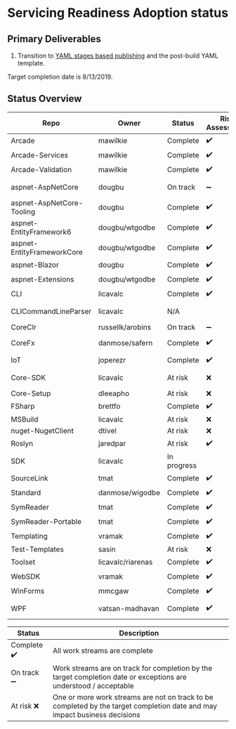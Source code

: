 # Servicing Readiness Adoption status

## Primary Deliverables

1. Transition to [YAML stages based publishing](./CorePackages/YamlStagesPublishing.md) and the post-build YAML template.

Target completion date is 8/13/2019.

## Status Overview

| Repo                       | Owner            | Status   | Risk Assessment                                                                      | Notes|
| ---------------------------| ---------------- | -------- |--------------------------------------------------------------------------------------| -----|
| Arcade                     | mawilkie         | Complete | ✔️ | |
| Arcade-Services            | mawilkie         | Complete | ✔️ | |
| Arcade-Validation          | mawilkie         | Complete | ✔️ | |
| aspnet-AspNetCore          | dougbu    | On track | ➖ |  In PR https://github.com/aspnet/AspNetCore/pull/13040 |
| aspnet-AspNetCore-Tooling  | dougbu    | Complete | ✔️ | |
| aspnet-EntityFramework6    | dougbu/wtgodbe    | Complete | ✔️ | |
| aspnet-EntityFrameworkCore | dougbu/wtgodbe    | Complete | ✔️ | |
| aspnet-Blazor              | dougbu    | Complete | ✔️ | |
| aspnet-Extensions          | dougbu/wtgodbe    | Complete | ✔️ | |
| CLI                        | licavalc         | Complete | ✔️ |  No plan available |
| CLICommandLineParser       | licavalc         | N/A | |  This repo is not being developed anymore. We are taking a pinned version of it |
| CoreClr                    | russellk/arobins         | On track | ➖ | Expected completion: 8/9 |
| CoreFx                     | danmose/safern   | Complete | ✔️ | SourceLink disabled: https://github.com/dotnet/arcade/issues/3603 |
| IoT                        | joperezr         | Complete | ✔️ | |
| Core-SDK                   | licavalc         | At risk | ❌ |  We need clarity on how to do the blob storage publishing with YAML stages. |
| Core-Setup                 | dleeapho         | At risk | ❌ |  Expected completion 8/21 |
| FSharp                     | brettfo          | Complete | ✔️ | |
| MSBuild                    | licavalc         | At risk | ❌ |  No ETA yet. Investigation under way. |
| nuget-NugetClient          | dtivel           | At risk | ❌ |  No plan available |
| Roslyn                     | jaredpar         | At risk | ✔️ |  Complete with source link disabled |
| SDK                        | licavalc         | In progress |  |  Running into issues with signing and asset publishing |
| SourceLink                 | tmat             | Complete | ✔️ | |
| Standard                   | danmose/wigodbe  | Complete | ✔️ | |
| SymReader                  | tmat             | Complete | ✔️ | |
| SymReader-Portable         | tmat             | Complete | ✔️ | |
| Templating                 | vramak           | Complete | ✔️ | |
| Test-Templates             | sasin            | At risk | ❌ |  No plan available |
| Toolset                    | licavalc/riarenas| Complete | ✔️ | |
| WebSDK                     | vramak           | Complete | ✔️ | |
| WinForms                   | mmcgaw           | Complete | ✔️ | |
| WPF                        | vatsan-madhavan  | Complete | ✔️ | Some reliability problems being observed, for e.g., https://github.com/dotnet/arcade/issues/3609| 

| Status     | Description |
| ---------- | ----------- |
| Complete ✔️| All work streams are complete |
| On track ➖| Work streams are on track for completion by the target completion date or exceptions are understood / acceptable |
| At risk  ❌| One or more work streams are not on track to be completed by the target completion date and may impact business decisions |
